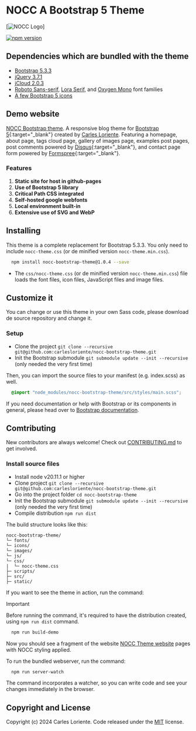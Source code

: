 # NOCC A Bootstrap 5 Theme

[![NOCC Logo](src/images/nocc/nocc_package_logo.png)]

[![npm version](https://badge.fury.io/js/nocc-bootstrap-theme.svg)](https://badge.fury.io/js/nocc-bootstrap-theme)

## Dependencies which are bundled with the theme

- [Bootstrap 5.3.3](https://getbootstrap.com)
- [jQuery 3.7.1](https://jquery.com)
- [jCloud 2.0.3](https://github.com/mistic100/jQCloud)
- [Roboto Sans-serif](https://fonts.google.com/specimen/Roboto), [Lora Serif](https://fonts.google.com/specimen/Lora), and [Oxygen Mono](https://fonts.google.com/specimen/Oxygen+Mono) font families
- [A few Bootstrap 5 icons](https://icons.getbootstrap.com)

## Demo website

[NOCC Bootstrap theme](https://bootstrap-theme.notesoncloudcomputing.com/). A responsive blog theme for [Bootstrap 5](https://getbootstrap.com/){:target="_blank"} created by [Carles Loriente](https://github.com/carlesloriente). Featuring a homepage, about page, tags cloud page, gallery of images page, examples post pages, post comments powered by [Disqus](https://disqus.com/){:target="_blank"}, and contact page form powered by [Formspree](https://formspree.io/){:target="_blank"}.

### Features

1. **Static site for host in github-pages**
2. **Use of Bootstrap 5 library**
3. **Critical Path CSS integrated**
4. **Self-hosted google webfonts**
5. **Local environment built-in**
6. **Extensive use of SVG and WebP**

## Installing

This theme is a complete replacement for Bootstrap 5.3.3. You only need to include `nocc-theme.css` (or de minified version `nocc-theme.min.css`).

```bash
  npm install nocc-bootstrap-theme@1.0.4 --save
```

- The `css/nocc-theme.css` (or de minified version `nocc-theme.min.css`) file loads the font files, icon files, JavaScript files and image files.

## Customize it

You can change or use this theme in your own Sass code, please download de source repository and change it.

### Setup

- Clone the project `git clone --recursive git@github.com:carlesloriente/nocc-bootstrap-theme.git`
- Init the Bootstrap submodule `git submodule update --init --recursive` (only needed the very first time)

Then, you can import the source files to your manifest (e.g. index.scss) as well.

```scss
  @import "node_modules/nocc-bootstrap-theme/src/styles/main.scss";
```

If you need documentation or help with Bootstrap or its components in general,
please head over to [Bootstrap documentation](https://getbootstrap.com/docs/5.3/getting-started/introduction/).

## Comtributing

New contributors are always welcome! Check out [CONTRIBUTING.md](https://github.com/carlesloriente/nocc-bootstrap-theme/blob/master/CONTRIBUTING.md) to get involved.

### Install source files

- Install node v20.11.1 or higher
- Clone project `git clone --recursive git@github.com:carlesloriente/nocc-bootstrap-theme.git`
- Go into the project folder `cd nocc-bootstrap-theme`
- Init the Bootstrap submodule `git submodule update --init --recursive` (only needed the very first time)
- Compile distribution `npm run dist`

The build structure looks like this:

```filesystem
nocc-bootstrap-theme/
└─ fonts/
└─ icons/
└─ images/
└─ js/
└─ css/
|  └─ nocc-theme.css
├─ scripts/
├─ src/
├─ static/
```

If you want to see the theme in action, run the command:

> [!IMPORTANT]
> Before running the command, it's required to have the distribution created, using `npm run dist` command.

```bash
  npm run build-demo
```

Now you should see a fragment of the website [NOCC Theme website](https://bootstrap-theme.notesoncloudcomputing.com) pages with NOCC styling applied.

To run the bundled webserver, run the command:

```bash
  npm run server-watch
```

The command incorporates a watcher, so you can write code and see your changes immediately in the browser.

## Copyright and License

Copyright (c) 2024 Carles Loriente. Code released under the [MIT](https://github.com/carlesloriente/nocc-bootstrap-theme/blob/master/LICENSE) license.
